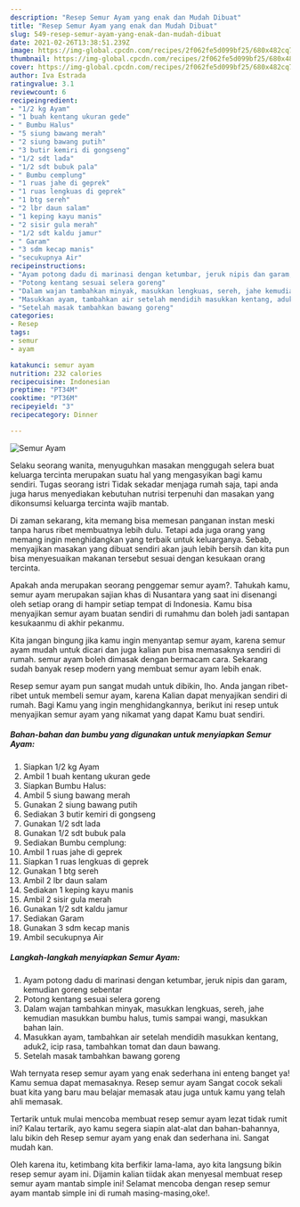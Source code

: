 ```yaml
---
description: "Resep Semur Ayam yang enak dan Mudah Dibuat"
title: "Resep Semur Ayam yang enak dan Mudah Dibuat"
slug: 549-resep-semur-ayam-yang-enak-dan-mudah-dibuat
date: 2021-02-26T13:38:51.239Z
image: https://img-global.cpcdn.com/recipes/2f062fe5d099bf25/680x482cq70/semur-ayam-foto-resep-utama.jpg
thumbnail: https://img-global.cpcdn.com/recipes/2f062fe5d099bf25/680x482cq70/semur-ayam-foto-resep-utama.jpg
cover: https://img-global.cpcdn.com/recipes/2f062fe5d099bf25/680x482cq70/semur-ayam-foto-resep-utama.jpg
author: Iva Estrada
ratingvalue: 3.1
reviewcount: 6
recipeingredient:
- "1/2 kg Ayam"
- "1 buah kentang ukuran gede"
- " Bumbu Halus"
- "5 siung bawang merah"
- "2 siung bawang putih"
- "3 butir kemiri di gongseng"
- "1/2 sdt lada"
- "1/2 sdt bubuk pala"
- " Bumbu cemplung"
- "1 ruas jahe di geprek"
- "1 ruas lengkuas di geprek"
- "1 btg sereh"
- "2 lbr daun salam"
- "1 keping kayu manis"
- "2 sisir gula merah"
- "1/2 sdt kaldu jamur"
- " Garam"
- "3 sdm kecap manis"
- "secukupnya Air"
recipeinstructions:
- "Ayam potong dadu di marinasi dengan ketumbar, jeruk nipis dan garam, kemudian goreng sebentar"
- "Potong kentang sesuai selera goreng"
- "Dalam wajan tambahkan minyak, masukkan lengkuas, sereh, jahe kemudian masukkan bumbu halus, tumis sampai wangi, masukkan bahan lain."
- "Masukkan ayam, tambahkan air setelah mendidih masukkan kentang, aduk2, icip rasa, tambahkan tomat dan daun bawang."
- "Setelah masak tambahkan bawang goreng"
categories:
- Resep
tags:
- semur
- ayam

katakunci: semur ayam 
nutrition: 232 calories
recipecuisine: Indonesian
preptime: "PT34M"
cooktime: "PT36M"
recipeyield: "3"
recipecategory: Dinner

---
```



![Semur Ayam](https://img-global.cpcdn.com/recipes/2f062fe5d099bf25/680x482cq70/semur-ayam-foto-resep-utama.jpg)

Selaku seorang wanita, menyuguhkan masakan menggugah selera buat keluarga tercinta merupakan suatu hal yang mengasyikan bagi kamu sendiri. Tugas seorang istri Tidak sekadar menjaga rumah saja, tapi anda juga harus menyediakan kebutuhan nutrisi terpenuhi dan masakan yang dikonsumsi keluarga tercinta wajib mantab.

Di zaman  sekarang, kita memang bisa memesan panganan instan meski tanpa harus ribet membuatnya lebih dulu. Tetapi ada juga orang yang memang ingin menghidangkan yang terbaik untuk keluarganya. Sebab, menyajikan masakan yang dibuat sendiri akan jauh lebih bersih dan kita pun bisa menyesuaikan makanan tersebut sesuai dengan kesukaan orang tercinta. 



Apakah anda merupakan seorang penggemar semur ayam?. Tahukah kamu, semur ayam merupakan sajian khas di Nusantara yang saat ini disenangi oleh setiap orang di hampir setiap tempat di Indonesia. Kamu bisa menyajikan semur ayam buatan sendiri di rumahmu dan boleh jadi santapan kesukaanmu di akhir pekanmu.

Kita jangan bingung jika kamu ingin menyantap semur ayam, karena semur ayam mudah untuk dicari dan juga kalian pun bisa memasaknya sendiri di rumah. semur ayam boleh dimasak dengan bermacam cara. Sekarang sudah banyak resep modern yang membuat semur ayam lebih enak.

Resep semur ayam pun sangat mudah untuk dibikin, lho. Anda jangan ribet-ribet untuk membeli semur ayam, karena Kalian dapat menyajikan sendiri di rumah. Bagi Kamu yang ingin menghidangkannya, berikut ini resep untuk menyajikan semur ayam yang nikamat yang dapat Kamu buat sendiri.

<!--inarticleads1-->

##### Bahan-bahan dan bumbu yang digunakan untuk menyiapkan Semur Ayam:

1. Siapkan 1/2 kg Ayam
1. Ambil 1 buah kentang ukuran gede
1. Siapkan  Bumbu Halus:
1. Ambil 5 siung bawang merah
1. Gunakan 2 siung bawang putih
1. Sediakan 3 butir kemiri di gongseng
1. Gunakan 1/2 sdt lada
1. Gunakan 1/2 sdt bubuk pala
1. Sediakan  Bumbu cemplung:
1. Ambil 1 ruas jahe di geprek
1. Siapkan 1 ruas lengkuas di geprek
1. Gunakan 1 btg sereh
1. Ambil 2 lbr daun salam
1. Sediakan 1 keping kayu manis
1. Ambil 2 sisir gula merah
1. Gunakan 1/2 sdt kaldu jamur
1. Sediakan  Garam
1. Gunakan 3 sdm kecap manis
1. Ambil secukupnya Air




<!--inarticleads2-->

##### Langkah-langkah menyiapkan Semur Ayam:

1. Ayam potong dadu di marinasi dengan ketumbar, jeruk nipis dan garam, kemudian goreng sebentar
1. Potong kentang sesuai selera goreng
1. Dalam wajan tambahkan minyak, masukkan lengkuas, sereh, jahe kemudian masukkan bumbu halus, tumis sampai wangi, masukkan bahan lain.
1. Masukkan ayam, tambahkan air setelah mendidih masukkan kentang, aduk2, icip rasa, tambahkan tomat dan daun bawang.
1. Setelah masak tambahkan bawang goreng




Wah ternyata resep semur ayam yang enak sederhana ini enteng banget ya! Kamu semua dapat memasaknya. Resep semur ayam Sangat cocok sekali buat kita yang baru mau belajar memasak atau juga untuk kamu yang telah ahli memasak.

Tertarik untuk mulai mencoba membuat resep semur ayam lezat tidak rumit ini? Kalau tertarik, ayo kamu segera siapin alat-alat dan bahan-bahannya, lalu bikin deh Resep semur ayam yang enak dan sederhana ini. Sangat mudah kan. 

Oleh karena itu, ketimbang kita berfikir lama-lama, ayo kita langsung bikin resep semur ayam ini. Dijamin kalian tiidak akan menyesal membuat resep semur ayam mantab simple ini! Selamat mencoba dengan resep semur ayam mantab simple ini di rumah masing-masing,oke!.

